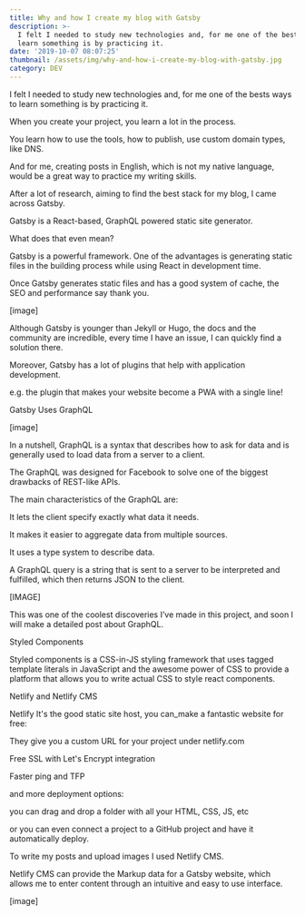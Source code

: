 ```yaml
---
title: Why and how I create my blog with Gatsby
description: >-
  I felt I needed to study new technologies and, for me one of the bests ways to
  learn something is by practicing it.
date: '2019-10-07 08:07:25'
thumbnail: /assets/img/why-and-how-i-create-my-blog-with-gatsby.jpg
category: DEV
---
```

I felt I needed to study new technologies and, for me one of the bests ways to learn something is by practicing it.

When you create your project, you learn a lot in the process.

You learn how to use the tools, how to publish, use custom domain types, like DNS.

And for me, creating posts in English, which is not my native language, would be a great way to practice my writing skills.

After a lot of research, aiming to find the best stack for my blog, I came across Gatsby.

Gatsby is a React-based, GraphQL powered static site generator.

What does that even mean?

Gatsby is a powerful framework. One of the advantages is generating static files in the building process while using React in development time. 

Once Gatsby generates static files and has a good system of cache, the SEO and performance say thank you.

\[image]

Although Gatsby is younger than Jekyll or Hugo, the docs and the community are incredible, every time I have an issue, I can quickly find a solution there.

Moreover, Gatsby has a lot of plugins that help with application development.

e.g. the plugin that makes your website become a PWA with a single line!

Gatsby Uses GraphQL

\[image]

In a nutshell, GraphQL is a syntax that describes how to ask for data and is generally used to load data from a server to a client.

The GraphQL was designed for Facebook to solve one of the biggest drawbacks of REST-like APIs.

The main characteristics of the GraphQL are:

It lets the client specify exactly what data it needs.

It makes it easier to aggregate data from multiple sources.

It uses a type system to describe data.

A GraphQL query is a string that is sent to a server to be interpreted and fulfilled, which then returns JSON to the client.

\[IMAGE]

This was one of the coolest discoveries I’ve made in this project, and soon I will make a detailed post about GraphQL.

Styled Components

Styled components is a CSS-in-JS styling framework that uses tagged template literals in JavaScript and the awesome power of CSS to provide a platform that allows you to write actual CSS to style react components.

Netlify and Netlify CMS

Netlify It's the good static site host, you can_make a fantastic website for free:

They give you a custom URL for your project under netlify.com

Free SSL with Let's Encrypt integration

Faster ping and TFP 

and more deployment options:

you can drag and drop a folder with all your HTML, CSS, JS, etc

or you can even connect a project to a GitHub project and have it automatically deploy.

To write my posts and upload images I used Netlify CMS.

Netlify CMS can provide the Markup data for a Gatsby website, which allows me to enter content through an intuitive and easy to use interface. 

\[image]
